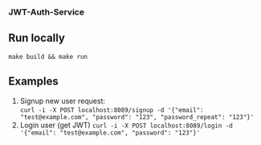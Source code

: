 ### JWT-Auth-Service

## Run locally
`make build && make run`

## Examples
1. Signup new user request:  
`curl -i -X POST localhost:8089/signup -d '{"email": "test@example.com", "password": "123", "password_repeat": "123"}'`  
2. Login user (get JWT)
`curl -i -X POST localhost:8089/login -d '{"email": "test@example.com", "password": "123"}'`
